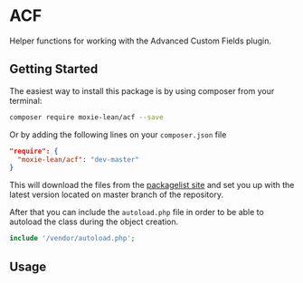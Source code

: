 # ACF
Helper functions for working with the Advanced Custom Fields plugin.

## Getting Started

The easiest way to install this package is by using composer from your terminal:

```bash
composer require moxie-lean/acf --save
```

Or by adding the following lines on your `composer.json` file

```json
"require": {
  "moxie-lean/acf": "dev-master"
}
```

This will download the files from the [packagelist site](https://packagist.org/packages/moxie-lean/acf) 
and set you up with the latest version located on master branch of the repository. 

After that you can include the `autoload.php` file in order to
be able to autoload the class during the object creation.

```php
include '/vendor/autoload.php';
```

## Usage

